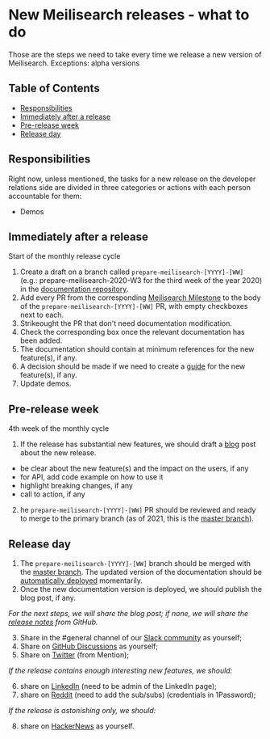 # New Meilisearch releases - what to do

Those are the steps we need to take every time we release a new version of Meilisearch.
Exceptions: alpha versions

## Table of Contents
- [Responsibilities](#responsibilities)
- [Immediately after a release](#immediately-after-a-release)
- [Pre-release week](#pre-release-week)
- [Release day](#release-day)

## Responsibilities

Right now, unless mentioned, the tasks for a new release on the developer relations side are divided in three categories or actions with each person accountable for them:

- Demos

## Immediately after a release

Start of the monthly release cycle

1. Create a draft  on a branch called `prepare-meilisearch-[YYYY]-[WW]` (e.g.: prepare-meilisearch-2020-W3 for the third week of the year 2020) in the [documentation repository](https://github.com/meilisearch/documentation).
2. Add every PR from the corresponding [Meilisearch Milestone](https://github.com/meilisearch/Meilisearch/milestones) to the body of the `prepare-meilisearch-[YYYY]-[WW]` PR, with empty checkboxes next to each.
3. Strikeought the PR that don't need documentation modification.
4. Check the corresponding box once the relevant documentation has been added.
5. The documentation should contain at minimum references for the new feature(s), if any.
6. A decision should be made if we need to create a [guide](https://docs.meilisearch.com/guides/) for the new feature(s), if any.
7. Update demos.

## Pre-release week

 4th week of the monthly cycle

1. If the release has substantial new features, we should draft a [blog](https://blog.meilisearch.com/) post about the new release.
  - be clear about the new feature(s) and the impact on the users, if any
  - for API, add code example on how to use it
  - highlight breaking changes, if any
  - call to action, if any
2. he `prepare-meilisearch-[YYYY]-[WW]` PR should be reviewed and ready to merge to the primary branch (as of 2021, this is the [master branch](https://github.com/meilisearch/documentation/tree/master)).

## Release day

1. The `prepare-meilisearch-[YYYY]-[WW]` branch should be merged with the [master branch](https://github.com/meilisearch/documentation/tree/master). The updated version of the documentation should be [automatically deployed](https://docs.meilisearch.com/) momentarily.
2. Once the new documentation version is deployed, we should publish the blog post, if any.

_For the next steps, we will share the blog post; if none, we will share the [release notes](https://github.com/meilisearch/Meilisearch/releases) from GitHub._

3. Share in the #general channel of our [Slack community](https://slack.meilisearch.com/) as yourself;
4. Share on [GitHub Discussions](https://github.com/meilisearch/Meilisearch/discussions) as yourself;
5. Share on [Twitter](https://twitter.com/meilisearch) (from Mention);

_If the release contains enough interesting new features, we should:_

6. share on [LinkedIn](https://www.linkedin.com/company/meilisearch) (need to be admin of the LinkedIn page);
7. share on [Reddit](https://www.reddit.com/) (need to add the sub/subs) (credentials in 1Password);

_If the release is astonishing only, we should:_

8. share on [HackerNews](https://news.ycombinator.com/) as yourself.
